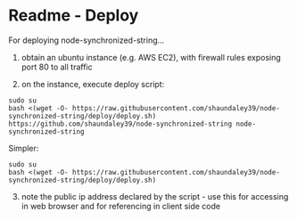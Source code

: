 # Readme - Deploy

For deploying node-synchronized-string...

1. obtain an ubuntu instance (e.g. AWS EC2), with firewall rules exposing port 80 to all traffic

2. on the instance, execute deploy script:

  ```
  sudo su
  bash <(wget -O- https://raw.githubusercontent.com/shaundaley39/node-synchronized-string/deploy/deploy.sh) https://github.com/shaundaley39/node-synchronized-string node-synchronized-string
  ```

  Simpler:

  ```
  sudo su
  bash <(wget -O- https://raw.githubusercontent.com/shaundaley39/node-synchronized-string/deploy/deploy.sh)
  ```

3. note the public ip address declared by the script - use this for accessing in web browser and for referencing in client side code

